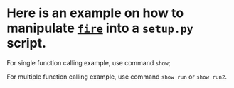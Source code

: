 # Here is an example on how to manipulate [`fire`](https://github.com/google/python-fire) into a `setup.py` script. 

For single function calling example, use command `show`;

For multiple function calling example, use command `show run` or `show run2`. 
